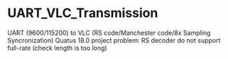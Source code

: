 # UART_VLC_Transmission
UART (9600/115200) to VLC (RS code/Manchester code/8x Sampling Syncronization)
Quatus 18.0 project
problem: RS decoder do not support full-rate (check length is too long)
